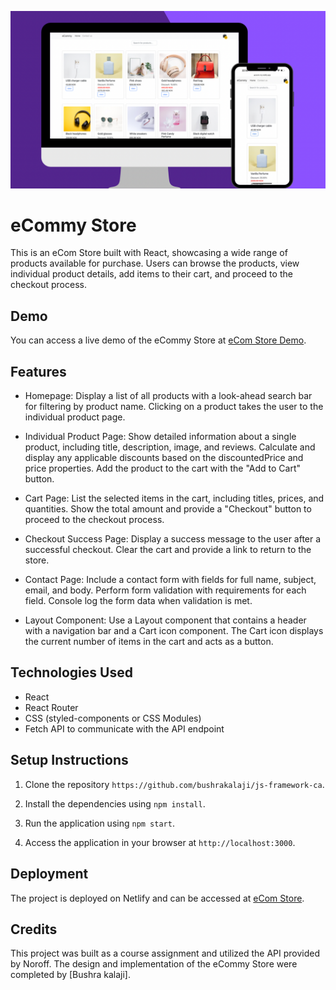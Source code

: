 ![project screenshots](/src/images/ecommy.png)

# eCommy Store

This is an eCom Store built with React, showcasing a wide range of products available for purchase. Users can browse the products, view individual product details, add items to their cart, and proceed to the checkout process.

## Demo

You can access a live demo of the eCommy Store at [eCom Store Demo](https://ecom-my.netlify.app/).

## Features

- Homepage: Display a list of all products with a look-ahead search bar for filtering by product name. Clicking on a product takes the user to the individual product page.

- Individual Product Page: Show detailed information about a single product, including title, description, image, and reviews. Calculate and display any applicable discounts based on the discountedPrice and price properties. Add the product to the cart with the "Add to Cart" button.

- Cart Page: List the selected items in the cart, including titles, prices, and quantities. Show the total amount and provide a "Checkout" button to proceed to the checkout process.

- Checkout Success Page: Display a success message to the user after a successful checkout. Clear the cart and provide a link to return to the store.

- Contact Page: Include a contact form with fields for full name, subject, email, and body. Perform form validation with requirements for each field. Console log the form data when validation is met.

- Layout Component: Use a Layout component that contains a header with a navigation bar and a Cart icon component. The Cart icon displays the current number of items in the cart and acts as a button.

## Technologies Used

- React
- React Router
- CSS (styled-components or CSS Modules)
- Fetch API to communicate with the API endpoint

## Setup Instructions

1. Clone the repository `https://github.com/bushrakalaji/js-framework-ca`.

2. Install the dependencies using `npm install`.

3. Run the application using `npm start`.

4. Access the application in your browser at `http://localhost:3000`.

## Deployment

The project is deployed on Netlify and can be accessed at [eCom Store](https://ecom-my.netlify.app/).

## Credits

This project was built as a course assignment and utilized the API provided by Noroff. The design and implementation of the eCommy Store were completed by [Bushra kalaji].
